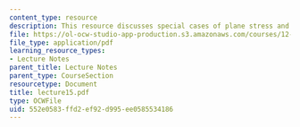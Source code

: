 ```yaml
---
content_type: resource
description: This resource discusses special cases of plane stress and plane strain.
file: https://ol-ocw-studio-app-production.s3.amazonaws.com/courses/12-520-geodynamics-fall-2006/552e0583ffd2ef92d995ee0585534186_lecture15.pdf
file_type: application/pdf
learning_resource_types:
- Lecture Notes
parent_title: Lecture Notes
parent_type: CourseSection
resourcetype: Document
title: lecture15.pdf
type: OCWFile
uid: 552e0583-ffd2-ef92-d995-ee0585534186
---
```

